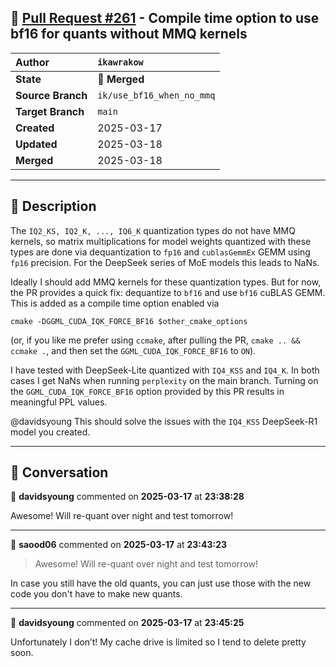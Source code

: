 ## 🔀 [Pull Request #261](https://github.com/ikawrakow/ik_llama.cpp/pull/261) - Compile time option to use bf16 for quants without MMQ kernels

| **Author** | `ikawrakow` |
| :--- | :--- |
| **State** | 🔀 **Merged** |
| **Source Branch** | `ik/use_bf16_when_no_mmq` |
| **Target Branch** | `main` |
| **Created** | 2025-03-17 |
| **Updated** | 2025-03-18 |
| **Merged** | 2025-03-18 |

---

## 📄 Description

The `IQ2_KS, IQ2_K, ..., IQ6_K` quantization types do not have MMQ kernels, so matrix multiplications for model weights quantized with these types are done via dequantization to `fp16` and `cublasGemmEx` GEMM using `fp16` precision. For the DeepSeek series of MoE models this leads to NaNs.

Ideally I should add MMQ kernels for these quantization types. But for now, the PR provides a quick fix: dequantize to `bf16` and use `bf16` cuBLAS GEMM. This is added as a compile time option enabled via
```
cmake -DGGML_CUDA_IQK_FORCE_BF16 $other_cmake_options
```
(or, if you like me prefer using `ccmake`, after pulling the PR, `cmake .. && ccmake .`, and then set the `GGML_CUDA_IQK_FORCE_BF16` to `ON`). 

I have tested with DeepSeek-Lite quantized with `IQ4_KSS` and `IQ4_K`. In both cases I get NaNs when running `perplexity` on the main branch. Turning on the `GGML_CUDA_IQK_FORCE_BF16` option provided by this PR results in meaningful PPL values.

@davidsyoung This should solve the issues with the `IQ4_KSS` DeepSeek-R1 model you created.

---

## 💬 Conversation

👤 **davidsyoung** commented on **2025-03-17** at **23:38:28**

Awesome! Will re-quant over night and test tomorrow!

---

👤 **saood06** commented on **2025-03-17** at **23:43:23**

> Awesome! Will re-quant over night and test tomorrow!

In case you still have the old quants, you can just use those with the new code you don't have to make new quants.

---

👤 **davidsyoung** commented on **2025-03-17** at **23:45:25**

Unfortunately I don’t! My cache drive is limited so I tend to delete pretty soon.